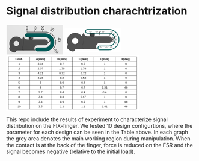 # Signal distribution charachtrization
<img src="position.png" width=30% height=30% align="center">
<img src="params.png" width=30% height=30% align="center">
<img src="Configuration.png" width=70% height=70% align="center">

This repo include the results of experiment to characterize signal distribution on the FlX-finger.
We tested 10 design configurtions, where the parameter for each design can be seen in the Table above.
In each graph the grey area denotes the main working region during manipulation. When the contact is at the back of the finger, force is reduced on the FSR and the signal becomes negative (relative to the initial load).








